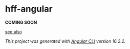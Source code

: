 # hff-angular

**COMING SOON**

[see also](https://github.com/deranderemark/hff_website)

*This project was generated with [Angular CLI](https://github.com/angular/angular-cli) version 16.2.2.*